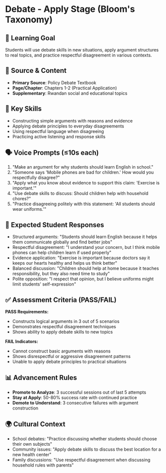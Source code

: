 # Debate - Apply Stage (Bloom's Taxonomy)

## 🎯 Learning Goal
Students will use debate skills in new situations, apply argument structures to real topics, and practice respectful disagreement in various contexts.

## 📖 Source & Content
- **Primary Source**: Policy Debate Textbook
- **Page/Chapter**: Chapters 1-2 (Practical Application)
- **Supplementary**: Rwandan social and educational topics

## 🧩 Key Skills
- Constructing simple arguments with reasons and evidence
- Applying debate principles to everyday disagreements
- Using respectful language when disagreeing
- Practicing active listening and response skills

## 🗣️ Voice Prompts (≤10s each)
1. "Make an argument for why students should learn English in school."
2. "Someone says 'Mobile phones are bad for children.' How would you respectfully disagree?"
3. "Apply what you know about evidence to support this claim: 'Exercise is important.'"
4. "Use debate skills to discuss: Should children help with household chores?"
5. "Practice disagreeing politely with this statement: 'All students should wear uniforms.'"

## 🎤 Expected Student Responses
- Structured arguments: "Students should learn English because it helps them communicate globally and find better jobs"
- Respectful disagreement: "I understand your concern, but I think mobile phones can help children learn if used properly"
- Evidence application: "Exercise is important because doctors say it keeps our hearts healthy and helps us think better"
- Balanced discussion: "Children should help at home because it teaches responsibility, but they also need time to study"
- Polite opposition: "I respect that opinion, but I believe uniforms might limit students' self-expression"

## ✅ Assessment Criteria (PASS/FAIL)
**PASS Requirements:**
- Constructs logical arguments in 3 out of 5 scenarios
- Demonstrates respectful disagreement techniques
- Shows ability to apply debate skills to new topics

**FAIL Indicators:**
- Cannot construct basic arguments with reasons
- Shows disrespectful or aggressive disagreement patterns
- Unable to apply debate principles to practical situations

## 📊 Advancement Rules
- **Promote to Analyze**: 3 successful sessions out of last 5 attempts
- **Stay at Apply**: 50-80% success rate with continued practice
- **Demote to Understand**: 3 consecutive failures with argument construction

## 🌍 Cultural Context
- School debates: "Practice discussing whether students should choose their own subjects"
- Community issues: "Apply debate skills to discuss the best location for a new health center"
- Family discussions: "Use respectful disagreement when discussing household rules with parents"
